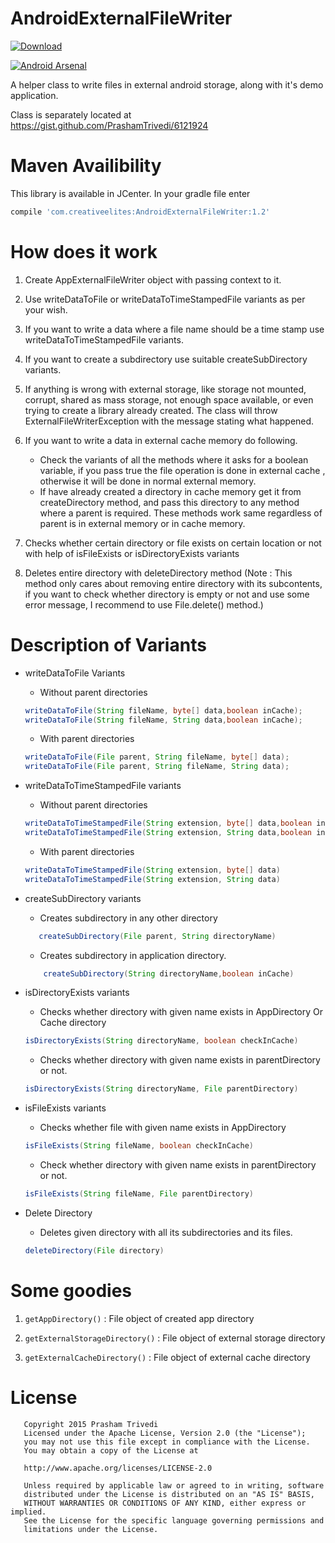 AndroidExternalFileWriter
=========================

[ ![Download](https://api.bintray.com/packages/prashamtrivedi/maven/AndroidExternalFileWriter/images/download.svg) ](https://bintray.com/prashamtrivedi/maven/AndroidExternalFileWriter/_latestVersion)

[![Android Arsenal](https://img.shields.io/badge/Android%20Arsenal-AndroidExternalFileWriter-blue.svg?style=flat)](http://android-arsenal.com/details/1/1796)

A helper class to write files in external android storage, along with it's demo application.

Class is separately located at https://gist.github.com/PrashamTrivedi/6121924

Maven Availibility
==================
This library is available in JCenter. In your gradle file enter
```groovy
compile 'com.creativeelites:AndroidExternalFileWriter:1.2'
```
How does it work
=========================
1. Create AppExternalFileWriter object with passing context to it.

2. Use writeDataToFile or writeDataToTimeStampedFile variants as per your wish.

3. If you want to write a data where a file name should be a time stamp use writeDataToTimeStampedFile variants.

4. If you want to create a subdirectory use suitable createSubDirectory variants.

5. If anything is wrong with external storage, like storage not mounted, corrupt,  shared as mass storage, not enough space available, or even trying to create a library already created. The class will throw ExternalFileWriterException with the message stating what happened.

6. If you want to write a data in external cache memory do following.
    * Check the variants of all the methods where it asks for a boolean variable, if you pass true the file operation is done in external cache , otherwise it will be done in normal external memory.
    * If have already created a directory in cache memory get it from createDirectory method, and pass this directory to any method where a parent is required. These methods work same regardless of parent is in external memory or in cache memory.

7. Checks whether certain directory or file exists on certain location or not with help of isFileExists or isDirectoryExists variants

8. Deletes entire directory with deleteDirectory method
 (Note : This method only cares about removing entire directory with its subcontents, if you want to check whether directory is empty or not and use some error message, I recommend to use File.delete() method.)

Description of Variants
=========================

- writeDataToFile Variants 
	- Without parent directories
	```java
	writeDataToFile(String fileName, byte[] data,boolean inCache);
	writeDataToFile(String fileName, String data,boolean inCache);
	```         
	- With parent directories
	```java
	writeDataToFile(File parent, String fileName, byte[] data);
	writeDataToFile(File parent, String fileName, String data);
	```

          
- writeDataToTimeStampedFile variants 
	- Without parent directories
	```java
	writeDataToTimeStampedFile(String extension, byte[] data,boolean inCache)
	writeDataToTimeStampedFile(String extension, String data,boolean inCache)
	```
	- With parent directories
	```java
	writeDataToTimeStampedFile(String extension, byte[] data)
	writeDataToTimeStampedFile(String extension, String data)
	```

- createSubDirectory variants

	- Creates subdirectory in any other directory
	 ```java
		createSubDirectory(File parent, String directoryName)
	```
	- Creates subdirectory in application directory.
	```java
		createSubDirectory(String directoryName,boolean inCache)
	```


- isDirectoryExists variants

	- Checks whether directory with given name exists in AppDirectory Or Cache directory
	```java
	isDirectoryExists(String directoryName, boolean checkInCache)
	```
	- Checks whether directory with given name exists in parentDirectory or not.
	```java
	isDirectoryExists(String directoryName, File parentDirectory)
	```

- isFileExists variants
	- Checks whether file with given name exists in AppDirectory
	```java
	isFileExists(String fileName, boolean checkInCache)
	```
	- Check whether directory with given name exists in parentDirectory or not.
	```java
	isFileExists(String fileName, File parentDirectory)
	```
- Delete Directory
	- Deletes given directory with all its subdirectories and its files.
	```java
	deleteDirectory(File directory)
	```


Some goodies
=========================

1. ```getAppDirectory()``` : File object of created app directory

2. ```getExternalStorageDirectory()``` : File object of external storage directory

3. ```getExternalCacheDirectory()``` : File object of external cache directory

# License
	   Copyright 2015 Prasham Trivedi
	   Licensed under the Apache License, Version 2.0 (the "License");
	   you may not use this file except in compliance with the License.
	   You may obtain a copy of the License at

       http://www.apache.org/licenses/LICENSE-2.0

	   Unless required by applicable law or agreed to in writing, software
	   distributed under the License is distributed on an "AS IS" BASIS,
	   WITHOUT WARRANTIES OR CONDITIONS OF ANY KIND, either express or implied.
	   See the License for the specific language governing permissions and
	   limitations under the License.
